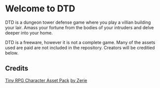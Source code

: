 # Welcome to DTD

DTD is a dungeon tower defense game where you play a villian building your lair. Amass your fortune from the bodies of your intruders and delve deeper into your home.

DTD is a freeware, however it is not a complete game. Many of the assets used are paid are not included in the repository. Creators will be creditied below.

## Credits

[Tiny RPG Character Asset Pack](https://zerie.itch.io/tiny-rpg-character-asset-pack) [by Zerie](https://itch.io/profile/zerie)
